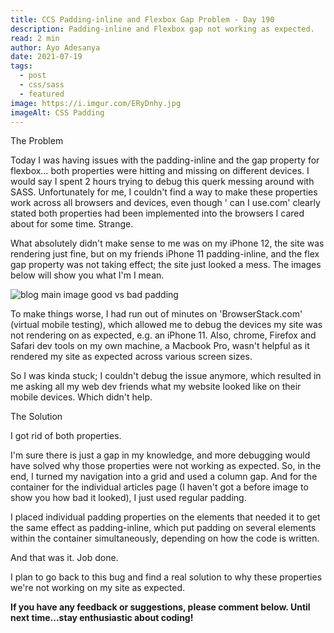 ```yaml
---
title: CCS Padding-inline and Flexbox Gap Problem - Day 190
description: Padding-inline and Flexbox gap not working as expected.
read: 2 min
author: Ayo Adesanya
date: 2021-07-19
tags:
  - post
  - css/sass
  - featured
image: https://i.imgur.com/ERyDnhy.jpg
imageAlt: CSS Padding
---
```


<div class="snippet__title text-gradient article-special-case bold">The Problem</div>

<p>Today I was having issues with the padding-inline and the gap property for flexbox… both properties were hitting and missing on different devices. I would say I spent 2 hours trying to debug this querk messing around with SASS. Unfortunately for me, I couldn't find a way to make these properties work across all browsers and devices, even though ' can I use.com' clearly stated both properties had been implemented into the browsers I cared about for some time. Strange.</p>

<p>What absolutely didn't make sense to me was on my iPhone 12, the site was rendering just fine, but on my friends iPhone 11 padding-inline, and the flex gap property was not taking effect; the site just looked a mess. The images below will show you what I'm I mean.</p>

<div class="image-block">

<img class="blog-img--2" style="" src="https://i.imgur.com/jhIEs4p.jpg" alt="blog main image good vs bad padding" title="blog main image good vs bad padding" />

</div>

<p>To make things worse, I had run out of minutes on 'BrowserStack.com' (virtual mobile testing), which allowed me to debug the devices my site was not rendering on as expected, e.g. an iPhone 11. Also, chrome, Firefox and Safari dev tools on my own machine, a Macbook Pro, wasn't helpful as it rendered my site as expected across various screen sizes.</p>

<p>So I was kinda stuck; I couldn't debug the issue anymore, which resulted in me asking all my web dev friends what my website looked like on their mobile devices. Which didn't help.</p>

<div class="snippet__title text-gradient article-special-case bold">The Solution</div>

<p>I got rid of both properties.</p>

<p>I'm sure there is just a gap in my knowledge, and more debugging would have solved why those properties were not working as expected. So, in the end, I turned my navigation into a grid and used a column gap. And for the container for the individual articles page (I haven't got a before image to show you how bad it looked), I just used regular padding.</p>

<p>I placed individual padding properties on the elements that needed it to get the same effect as padding-inline, which put padding on several elements within the container simultaneously, depending on how the code is written.</p>

<p>And that was it. Job done.</p>

<p>I plan to go back to this bug and find a real solution to why these properties we're not working on my site as expected.</p>

<p><b>If you have any feedback or suggestions, please comment below. Until next time...stay enthusiastic about coding!</b></p>
